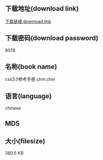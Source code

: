 ## 下载地址(download link)
[下载链接 download link](https://tutu365.netlify.app/?s=css3.0%E5%8F%82%E8%80%83%E6%89%8B%E5%86%8C.chm)

## 下载密码(download password)
8078

## 名称(book name)
css3.0参考手册.chm.chm

## 语言(language)
chinese

## MD5


## 大小(filesize)
380.5 KB
